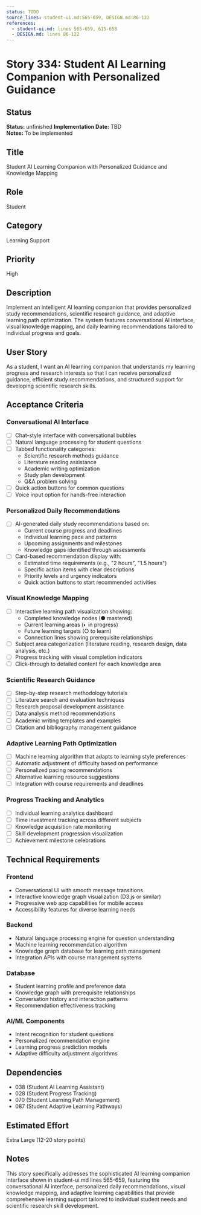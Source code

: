 ```yaml
---
status: TODO
source_lines: student-ui.md:565-659, DESIGN.md:86-122
references:
  - student-ui.md: lines 565-659, 615-658
  - DESIGN.md: lines 86-122
---
```

# Story 334: Student AI Learning Companion with Personalized Guidance

## Status
**Status:** unfinished
**Implementation Date:** TBD  
**Notes:** To be implemented

## Title
Student AI Learning Companion with Personalized Guidance and Knowledge Mapping

## Role
Student

## Category
Learning Support

## Priority
High

## Description
Implement an intelligent AI learning companion that provides personalized study recommendations, scientific research guidance, and adaptive learning path optimization. The system features conversational AI interface, visual knowledge mapping, and daily learning recommendations tailored to individual progress and goals.

## User Story
As a student, I want an AI learning companion that understands my learning progress and research interests so that I can receive personalized guidance, efficient study recommendations, and structured support for developing scientific research skills.

## Acceptance Criteria

### Conversational AI Interface
- [ ] Chat-style interface with conversational bubbles
- [ ] Natural language processing for student questions
- [ ] Tabbed functionality categories:
  - Scientific research methods guidance
  - Literature reading assistance  
  - Academic writing optimization
  - Study plan development
  - Q&A problem solving
- [ ] Quick action buttons for common questions
- [ ] Voice input option for hands-free interaction

### Personalized Daily Recommendations
- [ ] AI-generated daily study recommendations based on:
  - Current course progress and deadlines
  - Individual learning pace and patterns
  - Upcoming assignments and milestones
  - Knowledge gaps identified through assessments
- [ ] Card-based recommendation display with:
  - Estimated time requirements (e.g., "2 hours", "1.5 hours")
  - Specific action items with clear descriptions
  - Priority levels and urgency indicators
  - Quick action buttons to start recommended activities

### Visual Knowledge Mapping
- [ ] Interactive learning path visualization showing:
  - Completed knowledge nodes (● mastered)
  - Current learning areas (◐ in progress)  
  - Future learning targets (○ to learn)
  - Connection lines showing prerequisite relationships
- [ ] Subject area categorization (literature reading, research design, data analysis, etc.)
- [ ] Progress tracking with visual completion indicators
- [ ] Click-through to detailed content for each knowledge area

### Scientific Research Guidance
- [ ] Step-by-step research methodology tutorials
- [ ] Literature search and evaluation techniques
- [ ] Research proposal development assistance
- [ ] Data analysis method recommendations
- [ ] Academic writing templates and examples
- [ ] Citation and bibliography management guidance

### Adaptive Learning Path Optimization
- [ ] Machine learning algorithm that adapts to learning style preferences
- [ ] Automatic adjustment of difficulty based on performance
- [ ] Personalized pacing recommendations
- [ ] Alternative learning resource suggestions
- [ ] Integration with course requirements and deadlines

### Progress Tracking and Analytics
- [ ] Individual learning analytics dashboard
- [ ] Time investment tracking across different subjects
- [ ] Knowledge acquisition rate monitoring
- [ ] Skill development progression visualization
- [ ] Achievement milestone celebrations

## Technical Requirements

### Frontend
- Conversational UI with smooth message transitions
- Interactive knowledge graph visualization (D3.js or similar)
- Progressive web app capabilities for mobile access
- Accessibility features for diverse learning needs

### Backend
- Natural language processing engine for question understanding
- Machine learning recommendation algorithm
- Knowledge graph database for learning path management
- Integration APIs with course management systems

### Database
- Student learning profile and preference data
- Knowledge graph with prerequisite relationships
- Conversation history and interaction patterns
- Recommendation effectiveness tracking

### AI/ML Components
- Intent recognition for student questions
- Personalized recommendation engine
- Learning progress prediction models
- Adaptive difficulty adjustment algorithms

## Dependencies
- 038 (Student AI Learning Assistant)
- 028 (Student Progress Tracking)
- 070 (Student Learning Path Management)
- 087 (Student Adaptive Learning Pathways)

## Estimated Effort
Extra Large (12-20 story points)

## Notes
This story specifically addresses the sophisticated AI learning companion interface shown in student-ui.md lines 565-659, featuring the conversational AI interface, personalized daily recommendations, visual knowledge mapping, and adaptive learning capabilities that provide comprehensive learning support tailored to individual student needs and scientific research skill development.
